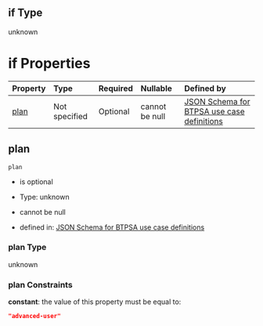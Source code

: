 ## if Type

unknown

# if Properties

| Property      | Type          | Required | Nullable       | Defined by                                                                                                                                                                                                                                  |
| :------------ | :------------ | :------- | :------------- | :------------------------------------------------------------------------------------------------------------------------------------------------------------------------------------------------------------------------------------------ |
| [plan](#plan) | Not specified | Optional | cannot be null | [JSON Schema for BTPSA use case definitions](btpsa-usecase-properties-services-items-allof-1-then-allof-92-then-allof-0-if-properties-plan.md "undefined#/properties/services/items/allOf/1/then/allOf/92/then/allOf/0/if/properties/plan") |

## plan



`plan`

*   is optional

*   Type: unknown

*   cannot be null

*   defined in: [JSON Schema for BTPSA use case definitions](btpsa-usecase-properties-services-items-allof-1-then-allof-92-then-allof-0-if-properties-plan.md "undefined#/properties/services/items/allOf/1/then/allOf/92/then/allOf/0/if/properties/plan")

### plan Type

unknown

### plan Constraints

**constant**: the value of this property must be equal to:

```json
"advanced-user"
```
